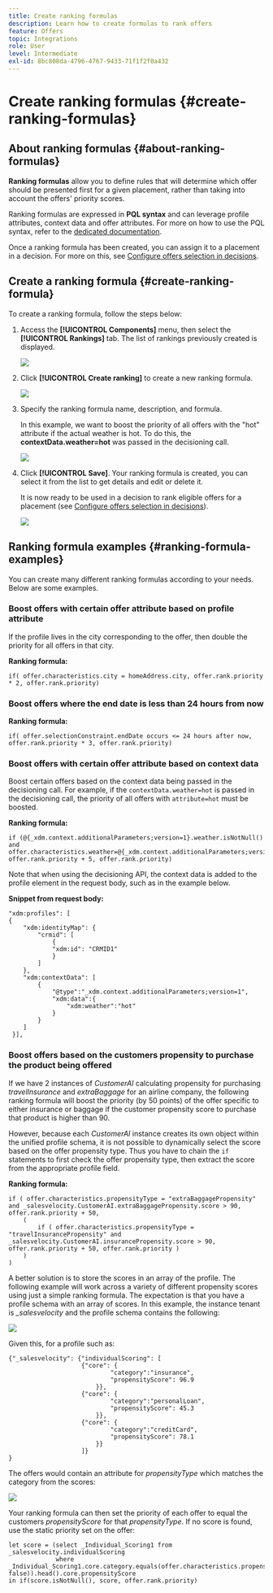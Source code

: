 ```yaml
---
title: Create ranking formulas
description: Learn how to create formulas to rank offers
feature: Offers
topic: Integrations
role: User
level: Intermediate
exl-id: 8bc808da-4796-4767-9433-71f1f2f0a432
---
```

# Create ranking formulas {#create-ranking-formulas}

## About ranking formulas {#about-ranking-formulas}

**Ranking formulas** allow you to define rules that will determine which offer should be presented first for a given placement, rather than taking into account the offers' priority scores.

Ranking formulas are expressed in **PQL syntax** and can leverage profile attributes, context data and offer attributes. For more on how to use the PQL syntax, refer to the [dedicated documentation](https://experienceleague.adobe.com/docs/experience-platform/segmentation/pql/overview.html).

Once a ranking formula has been created, you can assign it to a placement in a decision. For more on this, see [Configure offers selection in decisions](../offer-activities/configure-offer-selection.md).

## Create a ranking formula {#create-ranking-formula}

To create a ranking formula, follow the steps below:

1. Access the **[!UICONTROL Components]** menu, then select the **[!UICONTROL Rankings]** tab. The list of rankings previously created is displayed.

    ![](../../assets/rankings-list.png)

1. Click **[!UICONTROL Create ranking]** to create a new ranking formula.

    ![](../../assets/ranking-create-formula.png)

1. Specify the ranking formula name, description, and formula. 

    In this example, we want to boost the priority of all offers with the "hot" attribute if the actual weather is hot. To do this, the **contextData.weather=hot** was passed in the decisioning call.

    ![](../../assets/ranking-syntax.png)

1. Click **[!UICONTROL Save]**. Your ranking formula is created, you can select it from the list to get details and edit or delete it.

    It is now ready to be used in a decision to rank eligible offers for a placement (see [Configure offers selection in decisions](../offer-activities/configure-offer-selection.md)).

    ![](../../assets/ranking-formula-created.png)

## Ranking formula examples {#ranking-formula-examples}

You can create many different ranking formulas according to your needs. Below are some examples.

<!--
Boost by offer ID

Boost the priority of an offer with the offer ID *xcore:personalized-offer:13d213cd4cb328ec* by 5.

**Ranking formula:**

```
if( offer._id = "xcore:personalized-offer:13d213cd4cb328ec", offer.rank.priority + 5, offer.rank.priority)
```

Change the offer priority based on a certain profile attribute

Set the offer priority to 30 for offer *xcore:personalized-offer:13d213cd4cb328ec* if the user lives in the city of Bondi.

**Ranking formula:**

```
if( offer._id = "xcore:personalized-offer:13d213cd4cb328ec" and homeAddress.city.equals("Bondi", false), 30, offer.rank.priority)
```

Boost multiple offers by offer ID based on the presence of a profile's segment membership

Boost the priority of offers based on whether the user is a member of a priority segment, which is configured as an attribute in the offer.

**Ranking formula:**

```
if( segmentMembership.get("ups").get(offer.characteristics.prioritySegmentId).status in (["realized","existing"]), offer.rank.priority + 10, offer.rank.priority)
```
-->

### Boost offers with certain offer attribute based on profile attribute

If the profile lives in the city corresponding to the offer, then double the priority for all offers in that city.

**Ranking formula:**

```
if( offer.characteristics.city = homeAddress.city, offer.rank.priority * 2, offer.rank.priority)
```

### Boost offers where the end date is less than 24 hours from now

**Ranking formula:**

```
if( offer.selectionConstraint.endDate occurs <= 24 hours after now, offer.rank.priority * 3, offer.rank.priority)
```

### Boost offers with certain offer attribute based on context data

Boost certain offers based on the context data being passed in the decisioning call. For example, if the `contextData.weather=hot` is passed in the decisioning call, the priority of all offers with `attribute=hot` must be boosted.

**Ranking formula:**

```
if (@{_xdm.context.additionalParameters;version=1}.weather.isNotNull()
and offer.characteristics.weather=@{_xdm.context.additionalParameters;version=1}.weather, offer.rank.priority + 5, offer.rank.priority)
```

Note that when using the decisioning API, the context data is added to the profile element in the request body, such as in the example below.

**Snippet from request body:**

```
"xdm:profiles": [
{
    "xdm:identityMap": {
        "crmid": [
            {
            "xdm:id": "CRMID1"
            }
        ]
    },
    "xdm:contextData": [
        {
            "@type":"_xdm.context.additionalParameters;version=1",
            "xdm:data":{
                "xdm:weather":"hot"
            }
        }
    ]
 }],
```

### Boost offers based on the customers propensity to purchase the product being offered

If we have 2 instances of *CustomerAI* calculating propensity for purchasing *travelInsurance* and *extraBaggage* for an airline company, the following ranking formula will boost the priority (by 50 points) of the offer specific to either insurance or baggage if the customer propensity score to purchase that product is higher than 90.

However, because each *CustomerAI* instance creates its own object within the unified profile schema, it is not possible to dynamically select the score based on the offer propensity type. Thus you have to chain the `if` statements to first check the offer propensity type, then extract the score from the appropriate profile field.   

**Ranking formula:**

```
if ( offer.characteristics.propensityType = "extraBaggagePropensity" and _salesvelocity.CustomerAI.extraBaggagePropensity.score > 90, offer.rank.priority + 50,
    (
        if ( offer.characteristics.propensityType = "travelInsurancePropensity" and _salesvelocity.CustomerAI.insurancePropensity.score > 90, offer.rank.priority + 50, offer.rank.priority )
    )
)
```

A better solution is to store the scores in an array of the profile. The following example will work across a variety of different propensity scores using just a simple ranking formula. The expectation is that you have a profile schema with an array of scores. In this example, the instance tenant is *_salesvelocity* and the profile schema contains the following:

![](../../assets/ranking-example-schema.png)

Given this, for a profile such as:

```
{"_salesvelocity": {"individualScoring": [
                    {"core": {
                            "category":"insurance",
                            "propensityScore": 96.9
                        }},
                    {"core": {
                            "category":"personalLoan",
                            "propensityScore": 45.3
                        }},
                    {"core": {
                            "category":"creditCard",
                            "propensityScore": 78.1
                        }}
                    ]}
}
```

The offers would contain an attribute for *propensityType* which matches the category from the scores:

![](../../assets/ranking-example-propensityType.png)

Your ranking formula can then set the priority of each offer to equal the customers *propensityScore* for that *propensityType*. If no score is found, use the static priority set on the offer:

```
let score = (select _Individual_Scoring1 from _salesvelocity.individualScoring
             where _Individual_Scoring1.core.category.equals(offer.characteristics.propensityType, false)).head().core.propensityScore
in if(score.isNotNull(), score, offer.rank.priority)
```
